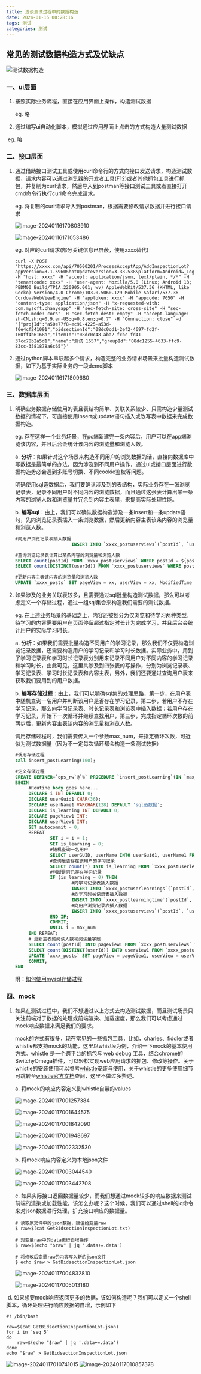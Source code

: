 ```yaml
---
title: 浅谈测试过程中的数据构造
date: 2024-01-15 00:28:16
tags: 测试
categories: 测试
---
```


## 常见的测试数据构造方式及优缺点



![测试数据构造](https://ezailkmth.oss-cn-shenzhen.aliyuncs.com/%E6%B5%8B%E8%AF%95%E6%95%B0%E6%8D%AE%E6%9E%84%E9%80%A0.png)

### 一、ui层面

1. 按照实际业务流程，直接在应用界面上操作，构造测试数据

   eg. 略

2. 通过编写ui自动化脚本，模拟通过应用界面上点击的方式构造大量测试数据

​       eg. 略



### 二、接口层面

1. 通过借助接口测试工具或使用curl命令行的方式向接口发送请求，构造测试数据，请求内容可以通过浏览器的开发者工具(F12)或者其他抓包工具进行抓包，并复制为curl请求，然后导入到postman等接口测试工具或者直接打开cmd命令行执行curl命令完成请求。

   eg. 将复制的curl请求导入到postman，根据需要修改请求数据并进行接口请求

   ![image-20240116170803910](https://ezailkmth.oss-cn-shenzhen.aliyuncs.com/image-20240116170803910.png)

   ![image-20240116171053486](https://ezailkmth.oss-cn-shenzhen.aliyuncs.com/image-20240116171053486.png)

   eg. 对应的curl请求(部分关键信息已屏蔽，使用xxxx替代)

   ```shell
   curl -X POST "https://xxxx.com/api/70500201/ProcessAcceptApp/AddInspectionLot?appVersion=3.1.5960&hotUpdateVersion=3.38.538&platform=Android&_LogUserCode=17561729602&extKey=extProcess&extValue=gxys&extBizUnitCode=70500203" -H "host: xxxx" -H "accept: application/json, text/plain, */*" -H "tenantcode: xxxx" -H "user-agent: Mozilla/5.0 (Linux; Android 13; PEDM00 Build/TP1A.220905.001; wv) AppleWebKit/537.36 (KHTML, like Gecko) Version/4.0 Chrome/103.0.5060.129 Mobile Safari/537.36 CordovaWebViewEngine" -H "apptoken: xxxx" -H "appcode: 7050" -H "content-type: application/json" -H "x-requested-with: com.mysoft.chanyeapp" -H "sec-fetch-site: cross-site" -H "sec-fetch-mode: cors" -H "sec-fetch-dest: empty" -H "accept-language: zh-CN,zh;q=0.9,en-US;q=0.8,en;q=0.7" -H "Connection: close" -d '{"projId":"a50e77f8-ec91-4225-a53d-f0e4cf241091","bidsectionId":"08dc0cd1-2ef2-4697-fd2f-160ff4b6168a","itemId":"08dc0c48-aba2-fcbc-fd41-37cc78b2a5d1","name":"测试 1657","groupId":"08dc1255-4633-ffc9-83cc-3581878a6c65"}'
   ```

2. 通过python脚本串联起多个请求，构造完整的业务请求场景来批量构造测试数据，如下为基于实际业务的一段demo脚本

   ![image-20240116171809680](https://ezailkmth.oss-cn-shenzhen.aliyuncs.com/image-20240116171809680.png)

   

### 三、数据库层面

1. 明确业务数据存储使用的表且表结构简单、关联关系较少、只需构造少量测试数据的情况下，可直接使用insert或update语句插入或改写表中数据来完成数据构造。

   eg. 存在这样一个业务场景，在pc端新建完一条内容后，用户可以在app端浏览该内容，并且后台会统计该内容的浏览量和浏览人数。

   a. **分析**：如果针对这个场景来构造不同用户的浏览数据的话，直接向数据库中写数据是最简单的办法，因为涉及到不同用户操作，通过ui或接口层面进行数据构造势必会遇到多账号切换、不同cookie鉴权等问题。

   明确使用sql造数据后，我们要确认涉及到的表结构，实际业务存在一张浏览记录表，记录不同用户对不同内容的浏览数据，而且通过这张表计算出某一条内容的浏览人数和浏览量并冗余到内容主表里，来提高实际处理性能。

   b. **编写sql**：由上，我们可以确认数据构造涉及一条insert和一条update语句，先向浏览记录表插入一条浏览数据，然后更新内容主表该条内容的浏览量和浏览人数。

   ```sql
   #向用户浏览记录表插入数据
   						INSERT INTO `xxxx_postuserviews`(`postId`, `userId`, `postUserViewsGUID`, `CreatedTime`, `CreatedGUID`, `CreatedName`, `ModifiedTime`, `ModifiedGUID`, `ModifiedName`, `VersionNumber`) VALUES (${postId}, ${userId}, UUID(), fn_timezone_getdate(), ${userId}, ${userName}, fn_timezone_getdate(), ${userId}, ${userName}, fn_timezone_getdate());
   
   #查询浏览记录表计算出某条内容的浏览量和浏览人数
   SELECT count(postId) FROM `xxxx_postuserviews` WHERE postId = ${postId};
   SELECT count(DISTINCT(userId)) FROM `xxxx_postuserviews` WHERE postId = ${postId};
   
   #更新内容主表该内容的浏览量和浏览人数
   UPDATE `xxxx_posts` SET pageView = xx, userView = xx, ModifiedTime = fn_timezone_getdate() WHERE postsGUID = ${postId};
   ```

2. 如果涉及的业务关联表较多，且需要通过sql批量构造测试数据，那么可以考虑定义一个存储过程，通过一组sql集合来构造我们需要的测试数据。

   eg. 在上述业务场景的基础之上，内容还被划分为仅浏览和待学习两种类型，待学习的内容需要用户在页面停留超过指定时长计为完成学习，并且后台会统计用户的实际学习时长。

   a. **分析**：如果我们需要批量构造不同用户的学习记录，那么我们不仅要构造浏览记录数据，还需要构造用户的学习记录和学习时长数据。实际业务中，用到了学习记录表和学习时长记录表分别用来记录不同用户对不同内容的学习记录和学习时长，由此可见，这里共涉及到四张表的写操作，分别为浏览记录表、学习记录表、学习时长记录表和内容主表，另外，我们还要通过查询用户表来获取我们要用到的用户数据。

   b. **编写存储过程**：由上，我们可以明确sql集的处理思路，第一步，在用户表中随机查询一名用户并判断该用户是否存在学习记录，第二步，若用户不存在学习记录，那么向学习记录表、时长记录表和浏览表中插入数据；若用户存在学习记录，开始下一次循环并继续查找用户，第三步，完成指定循环次数的前两步后，更新内容主表该内容的浏览量和浏览人数。

   调用存储过程时，我们需要传入一个参数max_num，来指定循环次数，可近似为测试数据量（因为不一定每次循环都会构造一条测试数据）

   ```sql
   #调用存储过程
   call insert_postLearning(100);
   ```

   ```sql
   #定义存储过程
   CREATE DEFINER=`ops_rw`@`%` PROCEDURE `insert_postLearning`(IN `max_num` int)
   BEGIN
   		#Routine body goes here...
   		DECLARE i INT DEFAULT 0;
   		DECLARE userGuid1 CHAR(36);
   		DECLARE userName1 VARCHAR(128) DEFAULT 'sql造数据';
   		DECLARE is_learning INT DEFAULT 0;
   		DECLARE pageView1 INT;
   		DECLARE userView1 INT;
   		SET autocommit = 0;
   		REPEAT
   				SET i = i + 1;
   				SET is_learning = 0;
   				#随机查询一名用户
   				SELECT userGUID, userName INTO userGuid1, userName1 FROM `myuser` ORDER BY RAND() LIMIT 1;
   				#查询是否存在该用户的学习记录
   				SELECT count(*) INTO is_learning FROM `xxxx_postuserlearnings` WHERE userId = userGuid1 AND postId = 'xxxxxxxx-xxxx-xxxx-xxxx-xxxxxxxxxxxx';
   				#判断是否已存在学习记录
   				IF (is_learning = 0) THEN
   						#向学习记录表插入数据
   						INSERT INTO `xxxx_postuserlearnings`(`postId`, `userId`, `postUserLearningsGUID`, `CreatedTime`, `CreatedGUID`, `CreatedName`, `ModifiedTime`, `ModifiedGUID`, `ModifiedName`, `VersionNumber`) VALUES ('xxxxxxxx-xxxx-xxxx-xxxx-xxxxxxxxxxxx', userGuid1, UUID(), fn_timezone_getdate(), userGuid1, userName1, fn_timezone_getdate(), userGuid1, userName1, fn_timezone_getdate());
   						#向学习时长记录表插入数据
   						INSERT INTO `xxxx_postlearningtime`(`postId`, `userId`, `type`, `time`, `maxTime`, `moduleCode`, `postLearningTimeGUID`, `CreatedTime`, `CreatedGUID`, `CreatedName`, `ModifiedTime`, `ModifiedGUID`, `ModifiedName`, `VersionNumber`) VALUES ('xxxxxxxx-xxxx-xxxx-xxxx-xxxxxxxxxxxx', userGuid1, 1, FLOOR(RAND() * (1000) + 1), 600, '', UUID(), fn_timezone_getdate(), userGuid1, userName1, fn_timezone_getdate(), userGuid1, userName1, fn_timezone_getdate());
   						#向用户浏览记录表插入数据
   						INSERT INTO `xxxx_postuserviews`(`postId`, `userId`, `postUserViewsGUID`, `CreatedTime`, `CreatedGUID`, `CreatedName`, `ModifiedTime`, `ModifiedGUID`, `ModifiedName`, `VersionNumber`) VALUES ('xxxxxxxx-xxxx-xxxx-xxxx-xxxxxxxxxxxx', userGuid1, UUID(), fn_timezone_getdate(), userGuid1, userName1, fn_timezone_getdate(), userGuid1, userName1, fn_timezone_getdate());
   				END IF;
   				COMMIT;
   				UNTIL i = max_num 
   		END REPEAT;
   		# 更新主表的阅读人数和阅读量字段
   		SELECT count(postId) INTO pageView1 FROM `xxxx_postuserviews` WHERE postId = 'xxxxxxxx-xxxx-xxxx-xxxx-xxxxxxxxxxxx';
   		SELECT count(DISTINCT(userId)) INTO userView1 FROM `xxxx_postuserviews` WHERE postId = 'xxxxxxxx-xxxx-xxxx-xxxx-xxxxxxxxxxxx';
   		UPDATE `xxxx_posts` SET pageView = pageView1, userView = userView1, ModifiedTime = fn_timezone_getdate() WHERE postsGUID = 'xxxxxxxx-xxxx-xxxx-xxxx-xxxxxxxxxxxx';
   		COMMIT;
   END
   ```

   附：[如何使用mysql存储过程](<https://bbs.huaweicloud.com/blogs/343175>)

   

### 四、mock

1. 如果在测试过程中，我们不想通过以上方式去构造测试数据，而且测试场景只关注前端对于数据的处理或前端渲染、加载速度，那么我们可以考虑通过mock响应数据来满足我们的要求。

   mock的方式有很多，现在常见的一些抓包工具，比如，charles、fiddler或者whistle都支持mock的功能，这里以whistle为例，介绍一下mock的基本使用方式。whistle 是一个跨平台的抓包与 web debug 工具，结合chrome的SwitchyOmega插件，可以轻松实现web应用请求的抓包、修改等操作。关于whistle的安装使用可以参考[whistle安装与使用](https://www.jianshu.com/p/17c48959be44)，关于whistle的更多使用细节可跳转至[whistle官方文档](https://wproxy.org/whistle/)查阅，这里不做过多赘述。

   a. 将mock的响应内容定义到whistle自带的values

   ![image-20240117001257384](https://ezailkmth.oss-cn-shenzhen.aliyuncs.com/image-20240117001257384.png)

   ![image-20240117001644575](https://ezailkmth.oss-cn-shenzhen.aliyuncs.com/image-20240117001644575.png)

   ![image-20240117001842090](https://ezailkmth.oss-cn-shenzhen.aliyuncs.com/image-20240117001842090.png)

   ![image-20240117001948697](https://ezailkmth.oss-cn-shenzhen.aliyuncs.com/image-20240117001948697.png)

   ![image-20240117002332530](https://ezailkmth.oss-cn-shenzhen.aliyuncs.com/image-20240117002332530.png)

   b. 将mock响应内容定义为本地json文件

   ![image-20240117003044540](https://ezailkmth.oss-cn-shenzhen.aliyuncs.com/image-20240117003044540.png)

   ![image-20240117003442708](https://ezailkmth.oss-cn-shenzhen.aliyuncs.com/image-20240117003442708.png)

   c. 如果实际接口返回数据量较少，而我们想通过mock较多的响应数据来测试前端的渲染或加载性能，该怎么办呢？这个时候，我们可以通过shell的jq命令来对json数据进行处理，扩充接口响应的数据量。

   ```shell
   # 读取原文件中的json数据，赋值给变量raw
   $ raw=$(cat GetBidsectionInspectionLot.txt)
   
   # 对变量raw中的data进行自增操作
   $ raw=$(echo "$raw" | jq '.data+=.data')
   
   # 将修改后变量raw的内容写入新的json文件
   $ echo $raw > GetBidsectionInspectionLot.json
   ```

   ![image-20240117004832810](https://ezailkmth.oss-cn-shenzhen.aliyuncs.com/image-20240117004832810.png)

   ![image-20240117005013180](https://ezailkmth.oss-cn-shenzhen.aliyuncs.com/image-20240117005013180.png)

​	d. 如果想要mock响应返回更多的数据，该如何构造呢？我们可以定义一个shell脚本，循环处理进行响应数据的自增，示例如下

```shell
#! /bin/bash

raw=$(cat GetBidsectionInspectionLot.json)
for i in `seq 5`
do
	raw=$(echo "$raw" | jq '.data+=.data')
done
echo "$raw" > GetBidsectionInspectionLot.json

```

<img src="https://ezailkmth.oss-cn-shenzhen.aliyuncs.com/image-20240117010741015.png" alt="image-20240117010741015"  />

<img src="https://ezailkmth.oss-cn-shenzhen.aliyuncs.com/image-20240117010857378.png" alt="image-20240117010857378"  />

​		




